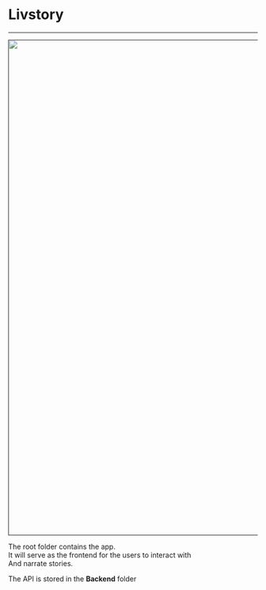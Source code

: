 # Livstory
----
<a href=""><img src="https://images.unsplash.com/photo-1606152806642-e31e6808dc2d?ixlib=rb-1.2.1&ixid=MnwxMjA3fDB8MHxwaG90by1wYWdlfHx8fGVufDB8fHx8&auto=format&fit=crop&w=2250&q=80" alt="" width="1000"></a>

The root folder contains the app.<br>
It will serve as the frontend for the users to interact with <br>
And narrate stories.

The API is stored in the <b>Backend</b> folder
